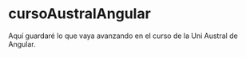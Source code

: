 # cursoAustralAngular
Aquí guardaré lo que vaya avanzando en el curso de la Uni Austral de Angular.
